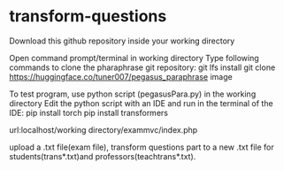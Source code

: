 # transform-questions
Download this github repository inside your working directory

Open command prompt/terminal in working directory
Type following commands to clone the pharaphrase git repository:
git lfs install
git clone https://huggingface.co/tuner007/pegasus_paraphrase image

To test program, use python script (pegasusPara.py) in the working directory
Edit the python script with an IDE and run in the terminal of the IDE:
pip install torch
pip install transformers

url:localhost/working directory/exammvc/index.php

upload a .txt file(exam file), transform questions part to a new .txt file for students(trans*.txt)and professors(teachtrans*.txt).

